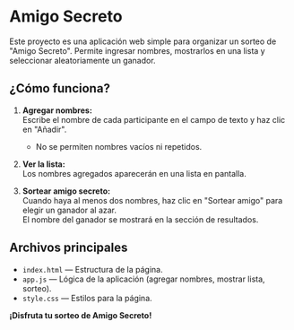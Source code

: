 # Amigo Secreto

Este proyecto es una aplicación web simple para organizar un sorteo de "Amigo Secreto". Permite ingresar nombres, mostrarlos en una lista y seleccionar aleatoriamente un ganador.

## ¿Cómo funciona?

1. **Agregar nombres:**  
   Escribe el nombre de cada participante en el campo de texto y haz clic en "Añadir".  
   - No se permiten nombres vacíos ni repetidos.

2. **Ver la lista:**  
   Los nombres agregados aparecerán en una lista en pantalla.

3. **Sortear amigo secreto:**  
   Cuando haya al menos dos nombres, haz clic en "Sortear amigo" para elegir un ganador al azar.  
   El nombre del ganador se mostrará en la sección de resultados.

## Archivos principales

- `index.html` — Estructura de la página.
- `app.js` — Lógica de la aplicación (agregar nombres, mostrar lista, sorteo).
- `style.css` — Estilos para la página.

**¡Disfruta tu sorteo de Amigo Secreto!**
